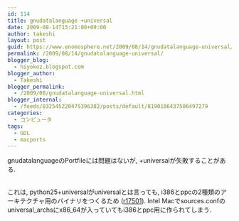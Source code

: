 ```yaml
---
id: 114
title: gnudatalanguage +universal
date: 2009-08-14T15:21:00+09:00
author: takeshi
layout: post
guid: https://www.enomosphere.net/2009/08/14/gnudatalanguage-universal/
permalink: /2009/08/14/gnudatalanguage-universal/
blogger_blog:
  - hiyokoz.blogspot.com
blogger_author:
  - Takeshi
blogger_permalink:
  - /2009/08/gnudatalanguage-universal.html
blogger_internal:
  - /feeds/832545220475396382/posts/default/8190186437506497279
categories:
  - コンピュータ
tags:
  - GDL
  - macports
---
```

gnudatalanguageのPortfileには問題はないが, +universalが失敗することがある.<div><br /></div><div>これは, python25+universalがuniversalとは言っても, i386とppcの2種類のアーキテクチャ用のバイナリをつくるため (<a href="http://trac.macports.org/ticket/17501">r17501</a>). Intel Macでsources.confのuniversal_archsにx86_64が入っていてもi386とppc用に作られてしまう.</div>